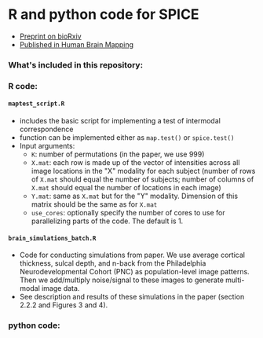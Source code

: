 # R and python code for SPICE
- [Preprint on bioRxiv](https://www.biorxiv.org/content/10.1101/2020.09.10.285049v2)
- [Published in Human Brain Mapping](https://onlinelibrary.wiley.com/doi/full/10.1002/hbm.25577)

### What's included in this repository:

### R code:
#### `maptest_script.R`
- includes the basic script for implementing a test of intermodal correspondence
- function can be implemented either as `map.test()` or `spice.test()`
- Input arguments:
    - `K`: number of permutations (in the paper, we use 999)
    - `X.mat`: each row is made up of the vector of intensities across all image locations in the "X" modality for each subject (number of rows of `X.mat` should equal the number of subjects; number of columns of `X.mat` should equal the number of locations in each image)
    - `Y.mat`: same as `X.mat` but for the "Y" modality. Dimension of this matrix should be the same as for `X.mat`
    - `use_cores`: optionally specify the number of cores to use for parallelizing parts of the code. The default is 1.
    
#### `brain_simulations_batch.R`
- Code for conducting simulations from paper. We use average cortical thickness, sulcal depth, and n-back from the Philadelphia Neurodevelopmental Cohort (PNC) as population-level image patterns. Then we add/multiply noise/signal to these images to generate multi-modal image data.
- See description and results of these simulations in the paper (section 2.2.2 and Figures 3 and 4).

### python code:
